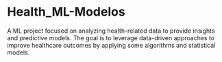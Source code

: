 # Health_ML-Modelos
A ML project focused on analyzing health-related data to provide insights and predictive models. The goal is to leverage data-driven approaches to improve healthcare outcomes by applying some algorithms and statistical models.
